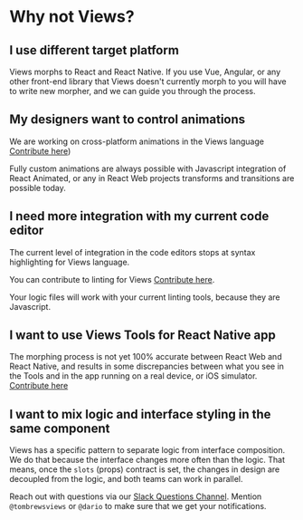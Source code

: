 # Why not Views?

## I use different target platform

Views morphs to React and React Native. If you use Vue, Angular, or any other
front-end library that Views doesn't currently morph to you will have to write
new morpher, and we can guide you through the process.

## My designers want to control animations

We are working on cross-platform animations in the Views language [Contribute here](https://github.com/viewstools/morph/issues/11))

Fully custom animations are always possible with Javascript integration of
React Animated, or any in React Web projects transforms and transitions are possible today.

## I need more integration with my current code editor

The current level of integration in the code editors stops at syntax highlighting
for Views language.

You can contribute to linting for Views [Contribute here](https://github.com/viewstools/morph/issues/19).

Your logic files will work with your current linting tools, because they are Javascript.

## I want to use Views Tools for React Native app

The morphing process is not yet 100% accurate between React Web and React Native,
and results in some discrepancies between what you see in the Tools and in the app running
on a real device, or iOS simulator. [Contribute here](https://github.com/viewstools/morph/issues/47)

## I want to mix logic and interface styling in the same component

Views has a specific pattern to separate logic from interface composition.
We do that because the interface changes more often than the logic. That means,
once the `slots` (props) contract is set, the changes in design are decoupled from the logic,
and both teams can work in parallel.

Reach out with questions via our [Slack Questions Channel](https://slack.viewsdx.com/).
Mention `@tombrewsviews` or `@dario` to make sure that we get your notifications.
